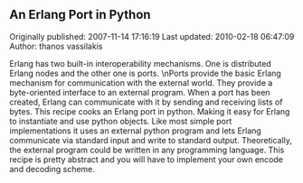 ## An Erlang Port in Python 
Originally published: 2007-11-14 17:16:19 
Last updated: 2010-02-18 06:47:09 
Author: thanos vassilakis 
 
Erlang has  two built-in interoperability mechanisms. One is distributed Erlang nodes and the other one is ports.\nPorts provide the basic Erlang mechanism for communication with the external world. They provide a byte-oriented interface to an external program. When a port has been created, Erlang can communicate with it by sending and receiving lists of bytes.  This recipe cooks an Erlang port in python. Making it easy for Erlang to instantiate and use python objects. Like most simple port implementations it uses an external python program and lets Erlang communicate via standard input and write to standard output. Theoretically, the external program could be written in any programming language. This recipe is pretty abstract and you will have to implement your own encode and decoding scheme.